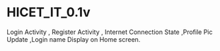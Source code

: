 # HICET_IT_0.1v
Login Activity , Register Activity , Internet Connection State ,Profile Pic Update ,Login name Display on Home screen.
